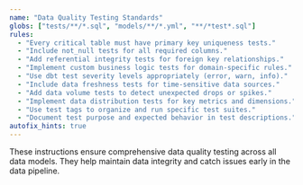 ```yaml
---
name: "Data Quality Testing Standards"
globs: ["tests/**/*.sql", "models/**/*.yml", "**/*test*.sql"]
rules:
  - "Every critical table must have primary key uniqueness tests."
  - "Include not_null tests for all required columns."
  - "Add referential integrity tests for foreign key relationships."
  - "Implement custom business logic tests for domain-specific rules."
  - "Use dbt test severity levels appropriately (error, warn, info)."
  - "Include data freshness tests for time-sensitive data sources."
  - "Add data volume tests to detect unexpected drops or spikes."
  - "Implement data distribution tests for key metrics and dimensions."
  - "Use test tags to organize and run specific test suites."
  - "Document test purpose and expected behavior in test descriptions."
autofix_hints: true
---
```


These instructions ensure comprehensive data quality testing across all data models. They help maintain data integrity and catch issues early in the data pipeline.
